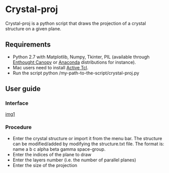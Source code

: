 Crystal-proj
============


Crystal-proj is a python script that draws the projection of a crystal structure on a given plane.

## Requirements
* Python 2.7 with Matplotlib, Numpy, Tkinter, PIL (available through [Enthought Canopy](https://store.enthought.com/downloads/) or [Anaconda](http://continuum.io/downloads) distributions for instance).
* Mac users need to install [Active Tcl](http://www.activestate.com/activetcl/downloads).
* Run the script python /my-path-to-the-script/crystal-proj.py

## User guide

### Interface
[img1](/img1.png)

### Procedure
* Enter the crystal structure or import it from the menu bar. The structure can be modified/added by modifying the structure.txt file. The format is: name a b c alpha beta gamma space-group. 
* Enter the indices of the plane to draw
* Enter the layers number (i.e. the number of parallel planes)
* Enter the size of the projection
